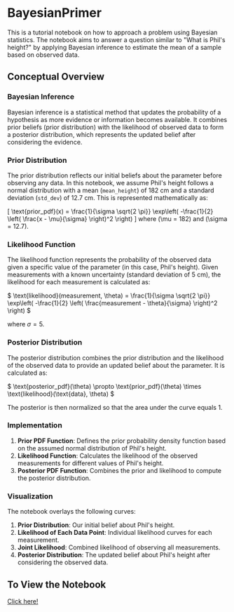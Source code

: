 # BayesianPrimer

This is a tutorial notebook on how to approach a problem using Bayesian statistics. The notebook aims to answer a question similar to "What is Phil's height?" by applying Bayesian inference to estimate the mean of a sample based on observed data.

## Conceptual Overview

### Bayesian Inference
Bayesian inference is a statistical method that updates the probability of a hypothesis as more evidence or information becomes available. It combines prior beliefs (prior distribution) with the likelihood of observed data to form a posterior distribution, which represents the updated belief after considering the evidence.

### Prior Distribution
The prior distribution reflects our initial beliefs about the parameter before observing any data. In this notebook, we assume Phil's height follows a normal distribution with a mean (`mean_height`) of 182 cm and a standard deviation (`std_dev`) of 12.7 cm. This is represented mathematically as:

\[ \text{prior\_pdf}(x) = \frac{1}{\sigma \sqrt{2 \pi}} \exp\left( -\frac{1}{2} \left( \frac{x - \mu}{\sigma} \right)^2 \right) \]
where \(\mu = 182\) and \(\sigma = 12.7\).

### Likelihood Function
The likelihood function represents the probability of the observed data given a specific value of the parameter (in this case, Phil's height). Given measurements with a known uncertainty (standard deviation of 5 cm), the likelihood for each measurement is calculated as:

$ \text{likelihood}(measurement, \theta) = \frac{1}{\sigma \sqrt{2 \pi}} \exp\left( -\frac{1}{2} \left( \frac{measurement - \theta}{\sigma} \right)^2 \right) $

where $\sigma = 5$.

### Posterior Distribution
The posterior distribution combines the prior distribution and the likelihood of the observed data to provide an updated belief about the parameter. It is calculated as:

$ \text{posterior\_pdf}(\theta) \propto \text{prior\_pdf}(\theta) \times \text{likelihood}(\text{data}, \theta) $

The posterior is then normalized so that the area under the curve equals 1.

### Implementation
1. **Prior PDF Function**: Defines the prior probability density function based on the assumed normal distribution of Phil's height.
2. **Likelihood Function**: Calculates the likelihood of the observed measurements for different values of Phil's height.
3. **Posterior PDF Function**: Combines the prior and likelihood to compute the posterior distribution.

### Visualization
The notebook overlays the following curves:
1. **Prior Distribution**: Our initial belief about Phil's height.
2. **Likelihood of Each Data Point**: Individual likelihood curves for each measurement.
3. **Joint Likelihood**: Combined likelihood of observing all measurements.
4. **Posterior Distribution**: The updated belief about Phil's height after considering the observed data.

## To View the Notebook
[Click here!](https://nbviewer.org/github/emcarthur123/BayesianPrimer/blob/main/first_posterior_PDF.ipynb)

